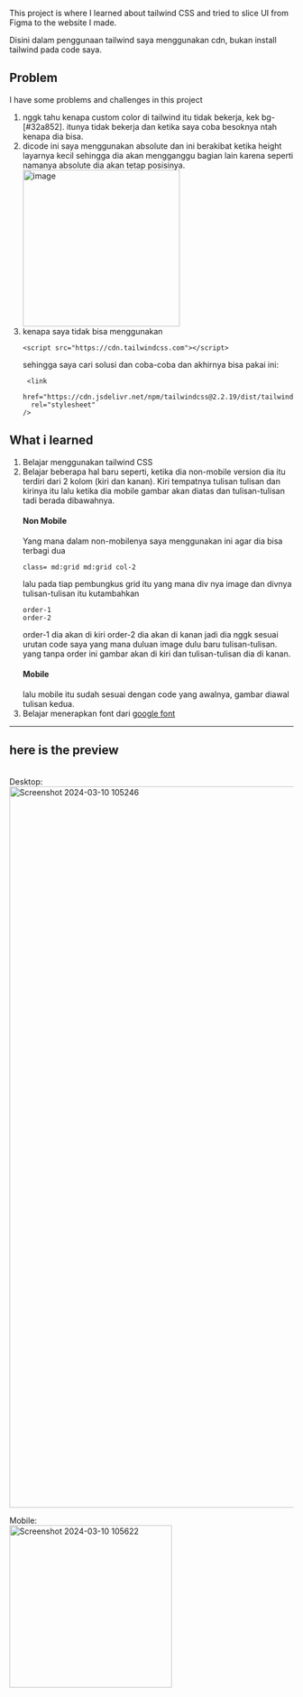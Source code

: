 This project is where I learned about tailwind CSS and tried to slice UI from Figma to the website I made. 

Disini dalam penggunaan tailwind saya menggunakan cdn, bukan install tailwind pada code saya.


<h2>Problem</h2>
I have some problems and challenges in this project
<ol>
  <li>nggk tahu kenapa custom color di tailwind itu tidak bekerja, kek bg-[#32a852]. itunya tidak bekerja dan ketika saya coba besoknya ntah kenapa dia bisa.</li>
  <li>dicode ini saya menggunakan absolute dan ini berakibat ketika height layarnya kecil sehingga dia akan mengganggu bagian lain karena seperti namanya absolute dia akan tetap posisinya. </li>
  <img width="278" alt="image" src="https://github.com/fajri-farid/Login-UI-with-Tailwind/assets/139946709/fb9d034a-ee84-4b13-8469-c14aa9c43acd">
  <li>
    kenapa saya tidak bisa menggunakan <br>
  <p>
    
    <script src="https://cdn.tailwindcss.com"></script> 
  </p>
   sehingga saya cari solusi dan coba-coba dan akhirnya bisa pakai ini:
   <p>
    
     <link
      href="https://cdn.jsdelivr.net/npm/tailwindcss@2.2.19/dist/tailwind.min.css"
      rel="stylesheet"
    />
  </p>
  </li> 
</ol>


<h2>What i learned</h2>
<ol>
  <li>Belajar menggunakan tailwind CSS</li>
  <li>
    Belajar beberapa hal baru seperti, ketika dia non-mobile version dia itu terdiri dari 2 kolom (kiri dan kanan). Kiri tempatnya tulisan tulisan dan kirinya itu lalu ketika dia mobile gambar akan diatas dan 
    tulisan-tulisan tadi berada dibawahnya. <br> 
    <h4>Non Mobile</h4>
    Yang mana dalam non-mobilenya saya menggunakan ini agar dia bisa terbagi dua
  <p>   
    
    class= md:grid md:grid col-2
  </p>
  lalu pada tiap pembungkus grid itu yang mana div nya image dan divnya tulisan-tulisan itu kutambahkan
  <p>

    order-1
    order-2
  </p>
  order-1 dia akan di kiri order-2 dia akan di kanan jadi dia nggk sesuai urutan code saya yang mana duluan image dulu baru tulisan-tulisan. yang tanpa order ini gambar akan di kiri dan tulisan-tulisan dia di kanan.
  <h4>Mobile</h4>
  lalu mobile itu sudah sesuai dengan code yang awalnya, gambar diawal tulisan kedua.
    
  </li>
  <li>Belajar menerapkan font dari <a href="https://fonts.google.com/"> google font </a></li>
</ol>

--- 
<h2>here is the preview</h2><br>
Desktop:
<img width="1280" alt="Screenshot 2024-03-10 105246" src="https://github.com/fajri-farid/Login-UI-with-Tailwind/assets/139946709/1de3023e-c081-424c-bd41-446e17ae89c7">

Mobile:
<br>
<img width="288" alt="Screenshot 2024-03-10 105622" src="https://github.com/fajri-farid/Login-UI-with-Tailwind/assets/139946709/9ff1a206-be43-406d-b7d1-f03c43dbc0b2">


